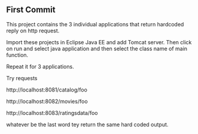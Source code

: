 First Commit
-------------
This project contains the 3 individual applications that return hardcoded reply on http request.

Import these projects in Eclipse Java EE and add Tomcat server. Then click on run and select java application and then select the class name of main function.

Repeat it for 3 applications. 

Try requests

http://localhost:8081/catalog/foo

http://localhost:8082/movies/foo

http://localhost:8083/ratingsdata/foo


whatever be the last word tey return the same hard coded output.
